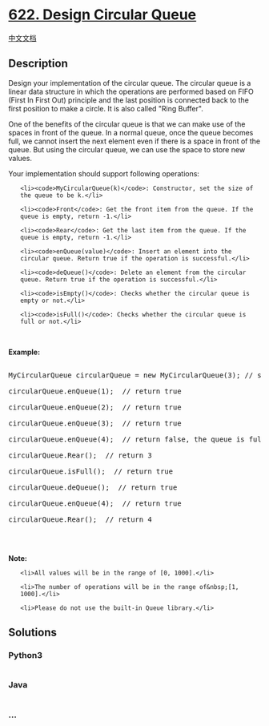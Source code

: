 # [622. Design Circular Queue](https://leetcode.com/problems/design-circular-queue)

[中文文档](/solution/0600-0699/0622.Design%20Circular%20Queue/README.md)

## Description
<p>Design your implementation of the circular queue. The circular queue is a linear data structure in which the operations are performed based on FIFO (First In First Out) principle and the last position is connected back to the first position to make a circle. It is also called &quot;Ring Buffer&quot;.</p>



<p>One of the benefits of the circular queue is that we can make use of the spaces in front of the queue. In a normal queue, once the queue becomes full, we cannot insert the next element even if there is a space in front of the queue. But using the circular queue, we can use the space to store new values.</p>



<p>Your implementation should support following operations:</p>



<ul>

	<li><code>MyCircularQueue(k)</code>: Constructor, set the size of the queue to be k.</li>

	<li><code>Front</code>: Get the front item from the queue. If the queue is empty, return -1.</li>

	<li><code>Rear</code>: Get the last item from the queue. If the queue is empty, return -1.</li>

	<li><code>enQueue(value)</code>: Insert an element into the circular queue. Return true if the operation is successful.</li>

	<li><code>deQueue()</code>: Delete an element from the circular queue. Return true if the operation is successful.</li>

	<li><code>isEmpty()</code>: Checks whether the circular queue is empty or not.</li>

	<li><code>isFull()</code>: Checks whether the circular queue is full or not.</li>

</ul>



<p>&nbsp;</p>



<p><strong>Example:</strong></p>



<pre>

MyCircularQueue circularQueue = new MyCircularQueue(3); // set the size to be 3

circularQueue.enQueue(1); &nbsp;// return true

circularQueue.enQueue(2); &nbsp;// return true

circularQueue.enQueue(3); &nbsp;// return true

circularQueue.enQueue(4); &nbsp;// return false, the queue is full

circularQueue.Rear(); &nbsp;// return 3

circularQueue.isFull(); &nbsp;// return true

circularQueue.deQueue(); &nbsp;// return true

circularQueue.enQueue(4); &nbsp;// return true

circularQueue.Rear(); &nbsp;// return 4

</pre>

&nbsp;



<p><strong>Note:</strong></p>



<ul>

	<li>All values will be in the range of [0, 1000].</li>

	<li>The number of operations will be in the range of&nbsp;[1, 1000].</li>

	<li>Please do not use the built-in Queue library.</li>

</ul>




## Solutions


<!-- tabs:start -->

### **Python3**

```python

```

### **Java**

```java

```

### **...**
```

```

<!-- tabs:end -->